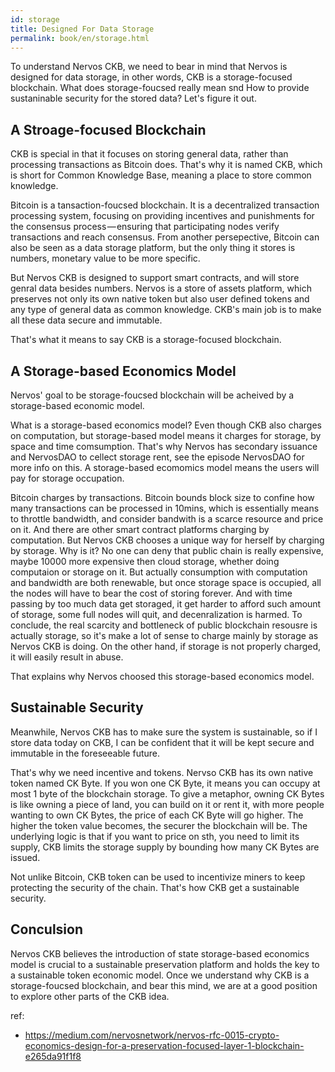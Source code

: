```yaml
---
id: storage
title: Designed For Data Storage
permalink: book/en/storage.html
---
```


To understand Nervos CKB, we need to bear in mind that Nervos is designed for data storage, in other words, CKB is a storage-focused blockchain. What does storage-foucsed really mean snd How to provide sustaninable security for the stored data? Let's figure it out.

## A Stroage-focused Blockchain

CKB is special in that it focuses on storing general data, rather than processing transactions as Bitcoin does. That's why it is named CKB, which is short for Common Knowledge Base, meaning a place to store common knowledge.

Bitcoin is a tansaction-foucsed blockchain. It is a decentralized transaction processing system, focusing on providing incentives and punishments for the consensus process — ensuring that participating nodes verify transactions and reach consensus. From another persepective, Bitcoin can also be seen as a data storage platform, but the only thing it stores is numbers, monetary value to be more specific.

But Nervos CKB is designed to support smart contracts, and will store genral data besides numbers. Nervos is a store of assets platform, which preserves not only its own native token but also user defined tokens and any type of general data as common knowledge. CKB's main job is to make all these data secure and immutable.

That's what it means to say CKB is a storage-focused blockchain.

## A Storage-based Economics Model

Nervos' goal to be storage-foucsed blockchain will be acheived by a storage-based economic model. 

What is a storage-based economics model? Even though CKB also charges on computation, but storage-based model means it charges for storage, by space and time comsumption. That's why Nervos has secondary issuance and NervosDAO to cellect storage rent, see the episode NervosDAO for more info on this. A storage-based ecomomics model means the users will pay for storage occupation.

Bitcoin charges by transactions. Bitcoin bounds block size to confine how many transactions can be processed in 10mins, which is essentially means to throttle bandwidth, and consider bandwith is a scarce resource and price on it. And there are other smart contract platforms charging by computation. But Nervos CKB chooses a unique way for herself by charging by storage. Why is it? No one can deny that public chain is really expensive, maybe 10000 more expensive then cloud storage, whether doing computaion or storage on it. But actually consumption with computation and bandwidth are both renewable, but once storage space is occupied, all the nodes will have to bear the cost of storing forever. And with time passing by too much data get storaged, it get harder to afford such amount of storage, some full nodes will quit, and decenralization is harmed. To conclude, the real scarcity and bottleneck of public blockchain resousre is actually storage, so it's make a lot of sense to charge mainly by storage as Nervos CKB is doing. On the other hand, if storage is not properly charged, it will easily result in abuse. 

That explains why Nervos choosed this storage-based economics model.

## Sustainable Security

Meanwhile, Nervos CKB has to make sure the system is sustainable, so if I store data today on CKB, I can be confident that it will be kept secure and immutable in the foreseeable future.

That's why we need incentive and tokens. Nervso CKB has its own native token named CK Byte. If you won one CK Byte, it means you can occupy at most 1 byte of the blockchain storage. To give a metaphor, owning CK Bytes is like owning a piece of land, you can build on it or rent it, with more people wanting to own CK Bytes, the price of each CK Byte will go higher. The higher the token value becomes, the securer the blockchain will be. The underlying logic is that if you want to price on sth, you need to limit its supply, CKB limits the storage supply by bounding how many CK Bytes are issued.

Not unlike Bitcoin, CKB token can be used to incentivize miners to keep protecting the security of the chain. That's how CKB get a sustainable security.

## Conculsion

Nervos CKB believes the introduction of state storage-based economics model is crucial to a sustainable preservation platform and holds the key to a sustainable token economic model. Once we understand why CKB is a storage-foucsed blockchain, and bear this mind, we are at a good position to explore other parts of the CKB idea.

ref: 

- https://medium.com/nervosnetwork/nervos-rfc-0015-crypto-economics-design-for-a-preservation-focused-layer-1-blockchain-e265da91f1f8
